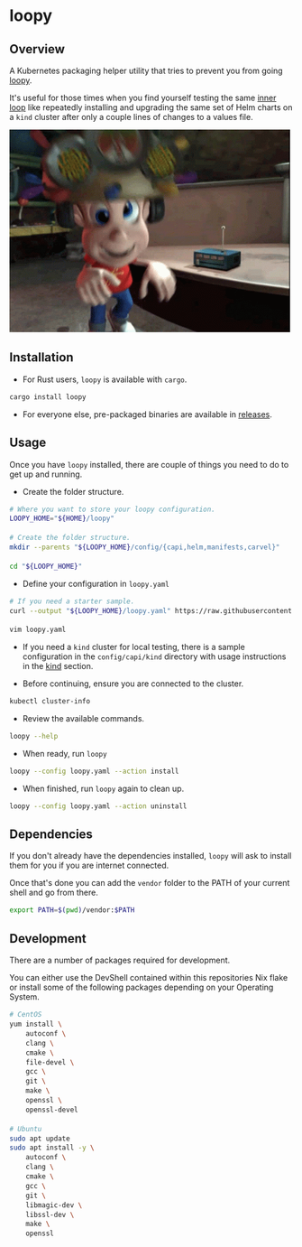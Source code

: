 # loopy

## Overview

A Kubernetes packaging helper utility that tries to prevent you from going [loopy](https://www.urbandictionary.com/define.php?term=Loopy).

It's useful for those times when you find yourself testing the same [inner loop](https://tanzu.vmware.com/developer/tv/talk/118/) like repeatedly installing and upgrading the same set of Helm charts on a `kind` cluster after only a couple lines of changes to a values file.

![loopy](./docs/images/loopy.gif)

## Installation

- For Rust users, `loopy` is available with `cargo`.

```bash
cargo install loopy
```

- For everyone else, pre-packaged binaries are available in [releases](https://github.com/salt-labs/loopy/releases).

## Usage

Once you have `loopy` installed, there are couple of things you need to do to get up and running.

- Create the folder structure.

```bash
# Where you want to store your loopy configuration.
LOOPY_HOME="${HOME}/loopy"

# Create the folder structure.
mkdir --parents "${LOOPY_HOME}/config/{capi,helm,manifests,carvel}"

cd "${LOOPY_HOME}"
```

- Define your configuration in `loopy.yaml`

```bash
# If you need a starter sample.
curl --output "${LOOPY_HOME}/loopy.yaml" https://raw.githubusercontent.com/salt-labs/loopy/trunk/config/loopy.yaml

vim loopy.yaml
```

- If you need a `kind` cluster for local testing, there is a sample configuration in the `config/capi/kind` directory with usage instructions in the [kind](./docs/kind.md) section.

- Before continuing, ensure you are connected to the cluster.

```bash
kubectl cluster-info
```

- Review the available commands.

```bash
loopy --help
```

- When ready, run `loopy`

```bash
loopy --config loopy.yaml --action install
```

- When finished, run `loopy` again to clean up.

```bash
loopy --config loopy.yaml --action uninstall
```

## Dependencies

If you don't already have the dependencies installed, `loopy` will ask to install them for you if you are internet connected.

Once that's done you can add the `vendor` folder to the PATH of your current shell and go from there.

```bash
export PATH=$(pwd)/vendor:$PATH
```

## Development

There are a number of packages required for development.

You can either use the DevShell contained within this repositories Nix flake or install some of the following packages depending on your Operating System.

```bash
# CentOS
yum install \
    autoconf \
    clang \
    cmake \
    file-devel \
    gcc \
    git \
    make \
    openssl \
    openssl-devel

# Ubuntu
sudo apt update
sudo apt install -y \
    autoconf \
    clang \
    cmake \
    gcc \
    git \
    libmagic-dev \
    libssl-dev \
    make \
    openssl
```
